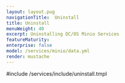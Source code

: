 ```yaml
---
layout: layout.pug
navigationTitle:  Uninstall
title: Uninstall
menuWeight: 40
excerpt: Uninstalling DC/OS Minio Services
featureMaturity:
enterprise: false
model: /services/minio/data.yml
render: mustache
---
```


#include /services/include/uninstall.tmpl

<!-- What about earlier DC/OS versions? Can the instructions from the uninstall.tmpl file be used here? -->
<!-- Using uninstall.tmpl as nothing is specifically unique in Minio Uninstallation. -->
   <!-- Please describe how to do this. CLI command? -->

